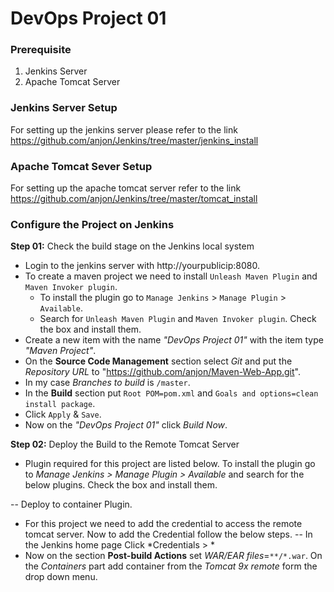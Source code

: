# DevOps Project 01

### Prerequisite
1. Jenkins Server
2. Apache Tomcat Server

### Jenkins Server Setup
For setting up the jenkins server please refer to the link https://github.com/anjon/Jenkins/tree/master/jenkins_install

### Apache Tomcat Sever Setup
For setting up the apache tomcat server refer to the link https://github.com/anjon/Jenkins/tree/master/tomcat_install

### Configure the Project on Jenkins
**Step 01:** Check the build stage on the Jenkins local system
- Login to the jenkins server with http://yourpublicip:8080.
- To create a maven project we need to install `Unleash Maven Plugin` and `Maven Invoker plugin`.
  - To install the plugin go to `Manage Jenkins` > `Manage Plugin` > `Available`. 
  - Search for `Unleash Maven Plugin` and `Maven Invoker plugin`. Check the box and install them.
- Create a new item with the name *"DevOps Project 01"* with the item type *"Maven Project"*.
- On the **Source Code Management** section select *Git* and put the *Repository URL* to "https://github.com/anjon/Maven-Web-App.git".
- In my case *Branches to build* is `/master`.
- In the **Build** section put `Root POM=pom.xml` and `Goals and options=clean install package`.
- Click `Apply` & `Save`.
- Now on the *"DevOps Project 01"* click *Build Now*.

**Step 02:** Deploy the Build to the Remote Tomcat Server

- Plugin required for this project are listed below. To install the plugin go to *Manage Jenkins > Manage Plugin > Available* and search for the below plugins. Check the box and install them. 

-- Deploy to container Plugin.
- For this project we need to add the credential to access the remote tomcat server. Now to add the Credential follow the below steps. 
-- In the Jenkins home page Click *Credentials > * 
- Now on the section **Post-build Actions** set *WAR/EAR files*=```**/*.war```. On the *Containers* part add container from the *Tomcat 9x remote* form the drop down menu.
